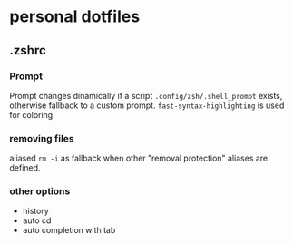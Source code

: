 # personal dotfiles

## .zshrc

### Prompt

Prompt changes dinamically if a script `.config/zsh/.shell_prompt` exists, otherwise fallback to a custom prompt.
`fast-syntax-highlighting` is used for coloring.

### removing files

aliased `rm -i` as fallback when other "removal protection" aliases are defined.

### other options

- history
- auto cd
- auto completion with tab
